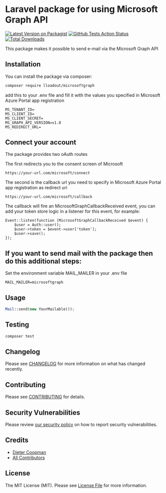 # Laravel package for using Microsoft Graph API

[![Latest Version on Packagist](https://img.shields.io/packagist/v/lloadout/microsoftgraph.svg?style=flat-square)](https://packagist.org/packages/lloadout/microsoftgraph)
[![GitHub Tests Action Status](https://img.shields.io/github/actions/workflow/status/lloadout/microsoftgraph/run-tests.yml?branch=main&label=tests&style=flat-square)](https://github.com/lloadout/microsoftgraph/actions?query=workflow%3Arun-tests+branch%3Amain)
[![Total Downloads](https://img.shields.io/packagist/dt/lloadout/microsoftgraph.svg?style=flat-square)](https://packagist.org/packages/lloadout/microsoftgraph)

This package makes it possible to send e-mail via the Microsoft Graph API

## Installation

You can install the package via composer:

```bash
composer require lloadout/microsoftgraph
```

add this to your .env file and fill it with the values you specified in Microsoft Azure Portal app registration

```
MS_TENANT_ID=
MS_CLIENT_ID=
MS_CLIENT_SECRET=
MS_GRAPH_API_VERSION=v1.0
MS_REDIRECT_URL=
```

## Connect your account

The package provides two oAuth routes

The first redirects you to the consent screen of Microsoft

```
https://your-url.com/microsoft/connect
```

The second is the callback url you need to specify in Microsoft Azure Portal app registration as redirect uri

```
https://your-url.com/microsoft/callback
```

The callback will fire an MicrosoftGraphCallbackReceived event, you can add your token store logic in a listener for this event, for example:

```
Event::listen(function (MicrosoftGraphCallbackReceived $event) {
    $user = Auth::user();
    $user->token = $event->user['token'];
    $user->save();
});
```

## If you want to send mail with the package then do this additional steps:

Set the environment variable MAIL_MAILER in your .env file

```
MAIL_MAILER=microsoftgraph
```

## Usage

```php
Mail::send(new YourMailable());
```

## Testing

```bash
composer test
```

## Changelog

Please see [CHANGELOG](CHANGELOG.md) for more information on what has changed recently.

## Contributing

Please see [CONTRIBUTING](CONTRIBUTING.md) for details.

## Security Vulnerabilities

Please review [our security policy](../../security/policy) on how to report security vulnerabilities.

## Credits

- [Dieter Coopman](https://github.com/LLoadout)
- [All Contributors](../../contributors)

## License

The MIT License (MIT). Please see [License File](LICENSE.md) for more information.
